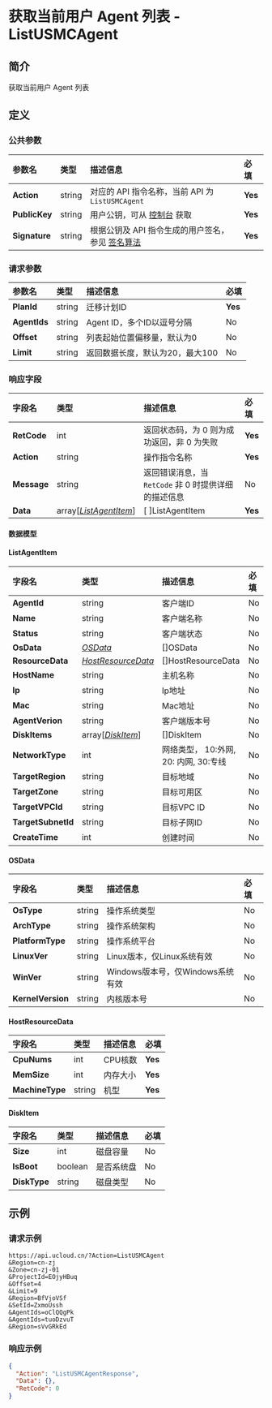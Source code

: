 # 获取当前用户 Agent 列表 - ListUSMCAgent

## 简介

获取当前用户 Agent 列表









## 定义

### 公共参数

| 参数名 | 类型 | 描述信息 | 必填 |
|:---|:---|:---|:---|
| **Action**     | string  | 对应的 API 指令名称，当前 API 为 `ListUSMCAgent`                        | **Yes** |
| **PublicKey**  | string  | 用户公钥，可从 [控制台](https://console.ucloud.cn/uapi/apikey) 获取                                             | **Yes** |
| **Signature**  | string  | 根据公钥及 API 指令生成的用户签名，参见 [签名算法](api/summary/signature.md)  | **Yes** |

### 请求参数

| 参数名 | 类型 | 描述信息 | 必填 |
|:---|:---|:---|:---|
| **PlanId** | string | 迁移计划ID |**Yes**|
| **AgentIds** | string | Agent ID，多个ID以逗号分隔 |No|
| **Offset** | string | 列表起始位置偏移量，默认为0 |No|
| **Limit** | string | 返回数据长度，默认为20，最大100 |No|

### 响应字段

| 字段名 | 类型 | 描述信息 | 必填 |
|:---|:---|:---|:---|
| **RetCode** | int | 返回状态码，为 0 则为成功返回，非 0 为失败 |**Yes**|
| **Action** | string | 操作指令名称 |**Yes**|
| **Message** | string | 返回错误消息，当 `RetCode` 非 0 时提供详细的描述信息 |No|
| **Data** | array[[*ListAgentItem*](#ListAgentItem)] | [ ]ListAgentItem |**Yes**|

#### 数据模型


#### ListAgentItem

| 字段名 | 类型 | 描述信息 | 必填 |
|:---|:---|:---|:---|
| **AgentId** | string | 客户端ID |No|
| **Name** | string | 客户端名称 |No|
| **Status** | string | 客户端状态 |No|
| **OsData** | [*OSData*](#OSData) | []OSData |No|
| **ResourceData** | [*HostResourceData*](#HostResourceData) | []HostResourceData |No|
| **HostName** | string | 主机名称 |No|
| **Ip** | string | Ip地址 |No|
| **Mac** | string | Mac地址 |No|
| **AgentVerion** | string | 客户端版本号 |No|
| **DiskItems** | array[[*DiskItem*](#DiskItem)] | []DiskItem |No|
| **NetworkType** | int | 网络类型， 10:外网, 20: 内网, 30:专线 |No|
| **TargetRegion** | string | 目标地域 |No|
| **TargetZone** | string | 目标可用区 |No|
| **TargetVPCId** | string | 目标VPC ID |No|
| **TargetSubnetId** | string | 目标子网ID |No|
| **CreateTime** | int | 创建时间 |No|

#### OSData

| 字段名 | 类型 | 描述信息 | 必填 |
|:---|:---|:---|:---|
| **OsType** | string | 操作系统类型 |No|
| **ArchType** | string | 操作系统架构 |No|
| **PlatformType** | string | 操作系统平台 |No|
| **LinuxVer** | string | Linux版本，仅Linux系统有效 |No|
| **WinVer** | string | Windows版本号，仅Windows系统有效 |No|
| **KernelVersion** | string | 内核版本号 |No|

#### HostResourceData

| 字段名 | 类型 | 描述信息 | 必填 |
|:---|:---|:---|:---|
| **CpuNums** | int | CPU核数 |**Yes**|
| **MemSize** | int | 内存大小 |**Yes**|
| **MachineType** | string | 机型 |**Yes**|

#### DiskItem

| 字段名 | 类型 | 描述信息 | 必填 |
|:---|:---|:---|:---|
| **Size** | int | 磁盘容量 |No|
| **IsBoot** | boolean | 是否系统盘 |No|
| **DiskType** | string | 磁盘类型 |No|

## 示例

### 请求示例
    
```
https://api.ucloud.cn/?Action=ListUSMCAgent
&Region=cn-zj
&Zone=cn-zj-01
&ProjectId=EOjyHBuq
&Offset=4
&Limit=9
&Region=BfVjoVSf
&SetId=ZxmoUssh
&AgentIds=oClQQgPk
&AgentIds=tuoDzvuT
&Region=sVvGRkEd
```

### 响应示例
    
```json
{
  "Action": "ListUSMCAgentResponse",
  "Data": {},
  "RetCode": 0
}
```





